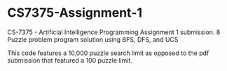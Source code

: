 # CS7375-Assignment-1
CS-7375 - Artificial Intelligence Programming Assignment 1 submission. 8 Puzzle problem program solution using BFS, DFS, and UCS

This code features a 10,000 puzzle search limit as opposed to the pdf submission that featured a 100 puzzle limit. 
